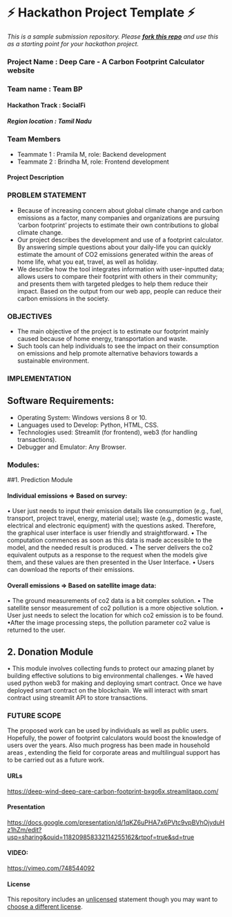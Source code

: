 
# ⚡ Hackathon Project Template ⚡
_This is a sample submission repository.
Please [__fork this repo__](https://help.github.com/articles/fork-a-repo/) and use this as a starting point for your hackathon project._

### Project Name : Deep Care - A Carbon Footprint Calculator website
### Team name : Team BP
#### Hackathon Track : SocialFi

##### Region location : Tamil Nadu

### Team Members
- Teammate 1 : Pramila M, role: Backend development
- Teammate 2 : Brindha M, role: Frontend development

#### Project Description
### PROBLEM STATEMENT
* Because of increasing concern about global climate change and carbon emissions as a factor, many companies and organizations are pursuing ‘carbon footprint’ projects to estimate their own contributions to global climate change. 
* Our project describes the development and use of a footprint calculator. By answering simple questions about your daily-life you can quickly estimate the amount of CO2 emissions generated within the areas of home life, what you eat, travel, as well as holiday. 
* We describe how the tool integrates information with user-inputted data; allows users to compare their footprint with others in their community; and presents them with targeted pledges to help them reduce their impact. Based on the output from our web app, people can reduce their carbon emissions in the society.

### OBJECTIVES 
* The main objective of the project is to estimate our footprint mainly caused because of home energy, transportation and waste. 
* Such tools can help individuals to see the impact on their consumption on emissions and help promote alternative behaviors towards a sustainable environment.

### IMPLEMENTATION 
## Software Requirements: 
* Operating System: Windows versions 8 or 10.
* Languages used to Develop: Python, HTML, CSS.
* Technologies used: Streamlit (for frontend), web3 (for handling transactions).
* Debugger and Emulator: Any Browser.

### Modules: 
##1. Prediction Module 
#### Individual emissions => Based on survey: 
• User just needs to input their emission details like consumption (e.g., fuel, transport, project travel, energy, material use); waste (e.g., domestic waste, electrical and electronic equipment) with the questions asked. Therefore, the graphical user interface is user friendly and straightforward. • The computation commences as soon as this data is made accessible to the model, and the needed result is produced. 
• The server delivers the co2 equivalent outputs as a response to the request when the models give them, and these values are then presented in the User Interface. 
• Users can download the reports of their emissions. 
#### Overall emissions => Based on satellite image data: 
• The ground measurements of co2 data is a bit complex solution. 
• The satellite sensor measurement of co2 pollution is a more objective solution. 
• User just needs to select the location for which co2 emission is to be found. •After the image processing steps, the pollution parameter co2 value is returned to the user. 

## 2. Donation Module 
• This module involves collecting funds to protect our amazing planet by building effective solutions to big environmental challenges. 
• We haved used python web3 for making and deploying smart contract. Once we have deployed smart contract on the blockchain. We will interact with smart contract using streamlit API to store transactions.

### FUTURE SCOPE 
The proposed work can be used by individuals as well as public users. Hopefully, the power of footprint calculators would boost the knowledge of users over the years. Also much progress has been made in household areas , extending the field for corporate areas and multilingual support has to be carried out as a future work.

#### URLs
https://deep-wind-deep-care-carbon-footprint-bxgo6x.streamlitapp.com/

#### Presentation
https://docs.google.com/presentation/d/1qKZ6uPHA7x6PVtc9vpBVhOjyduHz1hZm/edit?usp=sharing&ouid=118209858332114255162&rtpof=true&sd=true

#### VIDEO:
https://vimeo.com/748544092


#### License
This repository includes an [unlicensed](http://unlicense.org/) statement though you may want to [choose a different license](https://choosealicense.com/).
